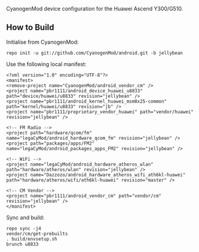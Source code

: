 CyanogenMod device configuration for the Huawei Ascend Y300/G510.

How to Build
---------------

Initialise from CyanogenMod:

    repo init -u git://github.com/CyanogenMod/android.git -b jellybean

Use the following local manifest:

    <?xml version="1.0" encoding="UTF-8"?>
	<manifest>
	<remove-project name="CyanogenMod/android_vendor_cm" />
	<project name="pbr1111/android_device_huawei_u8833" path="device/huawei/u8833" revision="jellybean" />
	<project name="pbr1111/android_kernel_huawei_msm8x25-common" path="kernel/huawei/u8833" revision="jb" />
	<project name="pbr1111/proprietary_vendor_huawei" path="vendor/huawei" revision="jellybean" />

	<!-- FM Radio -->
	<project path="hardware/qcom/fm" name="legaCyMod/android_hardware_qcom_fm" revision="jellybean" />
	<project path="packages/apps/FM2" name="legaCyMod/android_packages_apps_FM2" revision="jellybean" />
	
	<!-- WiFi -->
	<project name="legaCyMod/android_hardware_atheros_wlan" path="hardware/atheros/wlan" revision="jellybean" />
	<project name="Dazzozo/android_hardware_atheros_wifi_ath6kl-huawei" path="hardware/atheros/wifi/ath6kl-huawei" revision="master" />

	<!-- CM Vendor --> 
	<project name="pbr1111/android_vendor_cm" path="vendor/cm" revision="jellybean" />
	</manifest>

Sync and build:

    repo sync -j4
    vendor/cm/get-prebuilts
    . build/envsetup.sh
    brunch u8833
